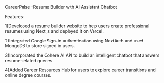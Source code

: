 CareerPulse -Resume Builder with AI Assistant Chatbot 

Features:

1)Developed a resume builder website to help users create professional resumes using Next js and deployed it on Vercel.

2)Integrated Google Sign-in authentication using NextAuth and used MongoDB to store signed in users.

3)Incorporated the Cohere AI API to build an intelligent chatbot that answers resume-related queries.

4)Added Career Resources Hub for users to explore career transitions and online degree courses.

 
 
